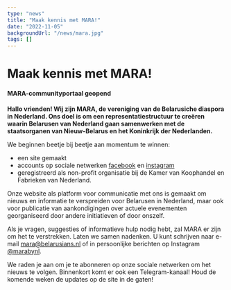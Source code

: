 ```yaml
---
type: "news"
title: "Maak kennis met MARA!"
date: "2022-11-05"
backgroundUrl: "/news/mara.jpg"
tags: []
---
```


# Maak kennis met MARA!
#### MARA-communityportaal geopend

**Hallo vrienden! Wij zijn MARA, de vereniging van de Belarusiche diaspora in Nederland. Ons doel is om een representatiestructuur te creëren
waarin Belarusen van Nederland gaan samenwerken met de staatsorganen van Nieuw-Belarus en het Koninkrijk der Nederlanden.**

We beginnen beetje bij beetje aan momentum te winnen:
* een site gemaakt
* accounts op sociale netwerken [facebook](https://facebook.com/marabynl) en [instagram](https://www.instagram.com/marabynl/)
* geregistreerd als non-profit organisatie bij de Kamer van Koophandel en Fabrieken van Nederland.

Onze website als platform voor communicatie met ons is gemaakt om nieuws en informatie te verspreiden voor Belarusen in Nederland, maar ook voor
publicatie van aankondigingen over actuele evenementen georganiseerd door andere initiatieven of door onszelf.

Als je vragen, suggesties of informatieve hulp nodig hebt, zal MARA er zijn om het te verstrekken.
Laten we samen nadenken. U kunt schrijven naar e-mail [mara@belarusians.nl](mailto:mara@belarusians.nl) of in persoonlijke berichten op Instagram [@marabynl](https://www.instagram.com/marabynl/).

We raden je aan om je te abonneren op onze sociale netwerken om het nieuws te volgen. Binnenkort komt er ook een Telegram-kanaal! Houd de komende weken de updates op de site in de gaten!

